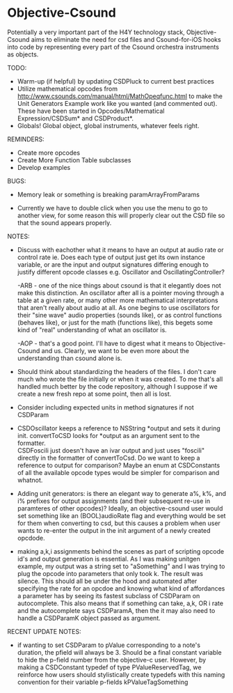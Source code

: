 Objective-Csound
================

Potentially a very important part of the H4Y technology stack, Objective-Csound 
aims to eliminate the need for csd files and Csound-for-iOS hooks into code by 
representing every part of the Csound orchestra instruments as objects.  

TODO:

* Warm-up (if helpful) by updating CSDPluck to current best practices    
* Utilize mathematical opcodes from http://www.csounds.com/manual/html/MathOpeqfunc.html
  to make the Unit Generators Example work like you wanted (and commented out).
  These have been started in Opcodes/Mathematical Expression/CSDSum* and CSDProduct*.
* Globals!  Global object, global instruments, whatever feels right.

REMINDERS:
* Create more opcodes
* Create More Function Table subclasses
* Develop examples

BUGS:

* Memory leak or something is breaking paramArrayFromParams

* Currently we have to double click when you use the menu to go to another
view, for some reason this will properly clear out the CSD file so that the 
sound appears properly.

NOTES:

* Discuss with eachother what it means to have an output at audio rate or control rate
  ie. Does each type of output just get its own instance variable, or are the input
  and output signatures differing enough to justify different opcode classes
  e.g. Oscillator and OscillatingController?
  
  -ARB - one of the nice things about csound is that it elegantly does not make this distinction.
  An oscillator after all is a pointer moving through a table at a given rate, or many other 
  more mathematical interpretations that aren't really about audio at all.  As 
  one begins to use oscillators for their "sine wave" audio properties (sounds like), or as control functions
  (behaves like), or just for the math (functions like), this begets some kind of "real" understanding of what an oscillator is.
  
  -AOP - that's a good point.  I'll have to digest what it means to Objective-Csound and us.
  Clearly, we want to be even more about the understanding than csound alone is.
  
* Should think about standardizing the headers of the files.  I don't care much who 
wrote the file initially or when it was created.  To me that's all handled much 
better by the code repository, although I suppose if we create a new fresh repo at 
some point, then all is lost.

* Consider including expected units in method signatures if not CSDParam

* CSDOscillator keeps a reference to NSString *output and sets it during init. 
convertToCSD looks for *output as an argument sent to the formatter.  
CSDFoscili just doesn't have an ivar output and just uses "foscili" directly 
in the formatter of convertToCsd.  Do we want to keep a reference to output for 
comparison?  Maybe an enum at CSDConstants of all the available opcode types 
would be simpler for comparison and whatnot.

* Adding unit generators: is there an elegant way to generate a%, k%, and i% 
prefixes for output assignments (and their subsequent re-use in paramteres of 
other opcodes)? Ideally, an objective-csound user would set something like 
an (BOOL)audioRate flag and everything would be set for them when converting 
to csd, but this causes a problem when user wants to re-enter the output in 
the init argument of a newly created opcdode.

* making a,k,i assignments behind the scenes as part of scripting opcode id's 
and output generation is essential.  As I was making unitgen example, my output 
was a string set to "aSomething" and I was trying to plug the opcode into 
parameters that only took k.  The result was silence.  This should all be under 
the hood and automated after specifying the rate for an opcdoe and knowing what 
kind of affordances a parameter has by seeing its fastest subclass of CSDParam 
on autocomplete.  This also means that if something can take, a,k, OR i rate 
and the autocomplete says CSDParamA, then the it may also need to handle a 
CSDParamK object passed as argument. 

RECENT UPDATE NOTES:
* if wanting to set CSDParam to pValue corresponding to a note's duration, 
the pfield will always be 3.  Should be a final constant variable to hide 
the p-field number from the objective-c user.  However, by making a 
CSDConstant typedef of type PValueReservedTag, we reinforce how users should 
stylistically create typedefs with this naming convention for their variable 
p-fields kPValueTagSomething
